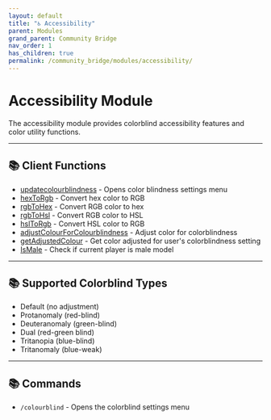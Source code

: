 ```yaml
---
layout: default
title: "♿ Accessibility"
parent: Modules
grand_parent: Community Bridge
nav_order: 1
has_children: true
permalink: /community_bridge/modules/accessibility/
---
```


# Accessibility Module

The accessibility module provides colorblind accessibility features and color utility functions.

---

## 📚 Client Functions

- [updatecolourblindness](client/updatecolourblindness.md) - Opens color blindness settings menu
- [hexToRgb](client/hexToRgb.md) - Convert hex color to RGB
- [rgbToHex](client/rgbToHex.md) - Convert RGB color to hex
- [rgbToHsl](client/rgbToHsl.md) - Convert RGB color to HSL
- [hslToRgb](client/hslToRgb.md) - Convert HSL color to RGB
- [adjustColourForColourblindness](client/adjustColourForColourblindness.md) - Adjust color for colorblindness
- [getAdjustedColour](client/getAdjustedColour.md) - Get color adjusted for user's colorblindness setting
- [IsMale](client/IsMale.md) - Check if current player is male model

---

## 📚 Supported Colorblind Types

- Default (no adjustment)
- Protanomaly (red-blind)
- Deuteranomaly (green-blind) 
- Dual (red-green blind)
- Tritanopia (blue-blind)
- Tritanomaly (blue-weak)

---

## 📚 Commands

- `/colourblind` - Opens the colorblind settings menu
